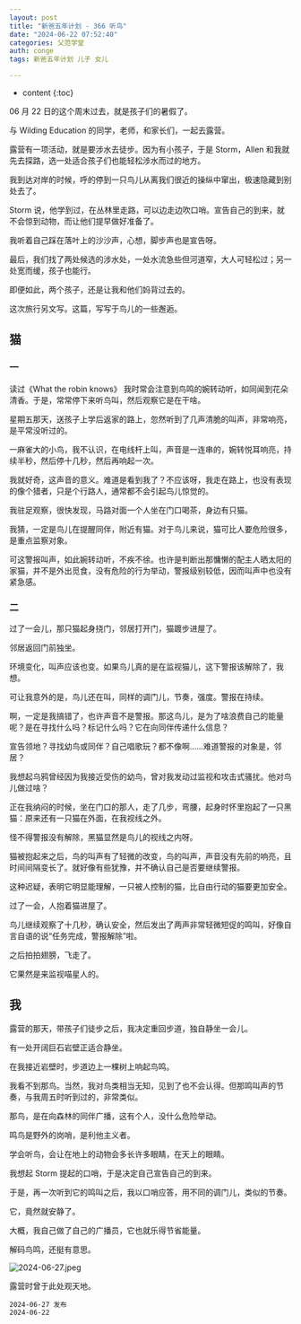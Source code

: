 ```yaml
---
layout: post
title: "新爸五年计划 - 366 听鸟"
date: "2024-06-22 07:52:40"
categories: 父范学堂
auth: conge
tags: 新爸五年计划 儿子 女儿

---
```

* content
{:toc}

06 月 22 日的这个周末过去，就是孩子们的暑假了。

与 Wilding Education 的同学，老师，和家长们，一起去露营。





露营有一项活动，就是要涉水去徒步。因为有小孩子，于是 Storm，Allen 和我就先去探路，选一处适合孩子们也能轻松涉水而过的地方。

我到达对岸的时候，呼的停到一只鸟儿从离我们很近的操纵中窜出，极速隐藏到别处去了。

Storm 说，他学到过，在丛林里走路，可以边走边吹口哨。宣告自己的到来，就不会惊到动物，而让他们提早做好准备了。

我听着自己踩在落叶上的沙沙声，心想，脚步声也是宣告呀。

最后，我们找了两处候选的涉水处，一处水流急些但河道窄，大人可轻松过；另一处宽而缓，孩子也能行。

即便如此，两个孩子，还是让我和他们妈背过去的。

这次旅行另文写。这篇，写写于鸟儿的一些邂逅。

## 猫

### 一 

读过《What the robin knows》 我时常会注意到鸟鸣的婉转动听，如同闻到花朵清香。于是，常常停下来听鸟叫，然后观察它是在干啥。

星期五那天，送孩子上学后返家的路上，忽然听到了几声清脆的叫声，非常响亮，是平常没听过的。

一麻雀大的小鸟，我不认识，在电线杆上叫，声音是一连串的，婉转悦耳响亮，持续半秒，然后停十几秒，然后再响起一次。

我就好奇，这声音的意义。难道是看到我了？不应该呀，我走在路上，也没有表现的像个猎者，只是个行路人，通常都不会引起鸟儿惊觉的。

我驻足观察，很快发现，马路对面一个人坐在门口喝茶，身边有只猫。

我猜，一定是鸟儿在提醒同伴，附近有猫。对于鸟儿来说，猫可比人要危险很多，是重点监察对象。

可这警报叫声，如此婉转动听，不疾不徐。也许是判断出那慵懒的配主人晒太阳的家猫，并不是外出觅食，没有危险的行为举动，警报级别较低，因而叫声中也没有紧急感。

### 二 

过了一会儿，那只猫起身挠门，邻居打开门，猫踱步进屋了。

邻居返回门前独坐。

环境变化，叫声应该也变。如果鸟儿真的是在监视猫儿，这下警报该解除了，我想。

可让我意外的是，鸟儿还在叫，同样的调门儿，节奏，强度。警报在持续。

啊，一定是我搞错了，也许声音不是警报。那这鸟儿，是为了啥浪费自己的能量呢？是在寻找什么吗？标记什么吗？它在向同伴传递什么信息？

宣告领地？寻找幼鸟或同伴？自己唱歌玩？都不像啊……难道警报的对象是，邻居？

我想起乌鸦曾经因为我接近受伤的幼鸟，曾对我发动过监视和攻击式骚扰。他对鸟儿做过啥？

正在我纳闷的时候，坐在门口的那人，走了几步，弯腰，起身时怀里抱起了一只黑猫：原来还有一只猫在外面，在我视线之外。

怪不得警报没有解除，黑猫显然是鸟儿的视线之内呀。

猫被抱起来之后，鸟的叫声有了轻微的改变，鸟的叫声，声音没有先前的响亮，且时间间隔变长了。就好像有些犹豫，并不确认自己是否要继续警报。

这种迟疑，表明它明显能理解，一只被人控制的猫，比自由行动的猫要更加安全。

过了一会，人抱着猫进屋了。

鸟儿继续观察了十几秒，确认安全，然后发出了两声非常轻微短促的鸣叫，好像自言自语的说“任务完成，警报解除”啦。

之后拍拍翅膀，飞走了。

它果然是来监视喵星人的。

## 我

露营的那天，带孩子们徒步之后，我决定重回步道，独自静坐一会儿。

有一处开阔巨石岩壁正适合静坐。

在我接近岩壁时，步道边上一棵树上响起鸟鸣。

我看不到那鸟。当然，我对鸟类相当无知，见到了也不会认得。但那鸣叫声的节奏，与我周五时听到过的，非常类似。

那鸟，是在向森林的同伴广播，这有个人，没什么危险举动。

鸣鸟是野外的岗哨，是利他主义者。

学会听鸟，会让在地上的动物会多长许多眼睛，在天上的眼睛。

我想起 Storm 提起的口哨，于是决定自己宣告自己的到来。

于是，再一次听到它的鸣叫之后，我以口哨应答，用不同的调门儿，类似的节奏。

它，竟然就安静了。

大概，我自己做了自己的广播员，它也就乐得节省能量。

解码鸟鸣，还挺有意思。

 
![2024-06-27.jpeg](https://s2.loli.net/2024/06/27/2u7VkIqxK4SjJcZ.jpg)

露营时曾于此处观天地。

```
2024-06-27 发布
2024-06-22 
```
